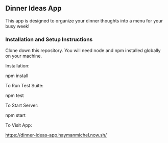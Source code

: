 
## Dinner Ideas App

This app is designed to organize your dinner thoughts into a menu for your busy week! 

### Installation and Setup Instructions

Clone down this repository. You will need node and npm installed globally on your machine.

Installation:

npm install

To Run Test Suite:

npm test

To Start Server:

npm start

To Visit App:

https://dinner-ideas-app.haymanmichel.now.sh/

